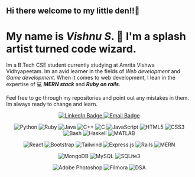 ## Hi there welcome to my little den!!👋

  # My name is *Vishnu S*. 🎨 I'm a splash artist turned code wizard.
Im a B.Tech CSE student currently studying at Amrita Vishwa Vidhyapeetam.
Im an avid learner in the fields of *Web development* and *Game development*. When it comes
to web development, I lean in the expertise of  💻 ***MERN stack*** and ***Ruby on rails***.

Feel free to go through my repositories and point out any mistakes in them. Im always ready to change and learn.


<!-- ───────────── CONTACT BADGES ───────────── -->
<p align="center">
  <!-- LinkedIn – modern / dark blue -->
  <a href="https://www.linkedin.com/in/your-profile" target="_blank">
    <img alt="LinkedIn Badge"
         src="https://img.shields.io/badge/LinkedIn-0A66C2?style=for-the-badge&logo=linkedin&logoColor=white"/>
  </a>
  <!-- Email – Gmail style; change address as needed -->
  <a href="mailto:your@email.com">
    <img alt="Email Badge"
         src="https://img.shields.io/badge/Email-D14836?style=for-the-badge&logo=gmail&logoColor=white"/>
  </a>
</p>

<!-- ───────────── TECH STACK FLEX ───────────── -->
<p align="center">
  <!-- Languages -->
  <img alt="Python" src="https://img.shields.io/badge/Python-3776AB?style=for-the-badge&logo=python&logoColor=white"/>
  <img alt="Ruby"   src="https://img.shields.io/badge/Ruby-CC342D?style=for-the-badge&logo=ruby&logoColor=white"/>
  <img alt="Java"   src="https://img.shields.io/badge/Java-007396?style=for-the-badge&logo=openjdk&logoColor=white"/>
  <img alt="C++"    src="https://img.shields.io/badge/C++-00599C?style=for-the-badge&logo=c%2B%2B&logoColor=white"/>
  <img alt="C"      src="https://img.shields.io/badge/C-00599C?style=for-the-badge&logo=c&logoColor=white"/>
  <img alt="JavaScript"
       src="https://img.shields.io/badge/JavaScript-F7DF1E?style=for-the-badge&logo=javascript&logoColor=black"/>
  <img alt="HTML5"  src="https://img.shields.io/badge/HTML5-E34F26?style=for-the-badge&logo=html5&logoColor=white"/>
  <img alt="CSS3"   src="https://img.shields.io/badge/CSS3-1572B6?style=for-the-badge&logo=css3&logoColor=white"/>
  <img alt="Bash"   src="https://img.shields.io/badge/Bash-4EAA25?style=for-the-badge&logo=gnu-bash&logoColor=white"/>
  <img alt="Haskell"
       src="https://img.shields.io/badge/Haskell-5D4F85?style=for-the-badge&logo=haskell&logoColor=white"/>
  <img alt="MATLAB" src="https://img.shields.io/badge/MATLAB-0076A8?style=for-the-badge&logo=mathworks&logoColor=white"/>
</p>

<p align="center">
  <!-- Frontend / Frameworks -->
  <img alt="React"       src="https://img.shields.io/badge/React-20232A?style=for-the-badge&logo=react&logoColor=61DAFB"/>
  <img alt="Bootstrap"   src="https://img.shields.io/badge/Bootstrap-7952B3?style=for-the-badge&logo=bootstrap&logoColor=white"/>
  <img alt="Tailwind"    src="https://img.shields.io/badge/Tailwind_CSS-06B6D4?style=for-the-badge&logo=tailwind-css&logoColor=white"/>
  <img alt="Express.js"  src="https://img.shields.io/badge/Express.js-000000?style=for-the-badge&logo=express&logoColor=white"/>
  <img alt="Rails"       src="https://img.shields.io/badge/Ruby_on_Rails-CC0000?style=for-the-badge&logo=ruby-on-rails&logoColor=white"/>
  <!-- MERN combo badge -->
  <img alt="MERN"
       src="https://img.shields.io/badge/MERN-3C873A?style=for-the-badge&logo=react&logoColor=white"/>
</p>

<p align="center">
  <!-- Databases -->
  <img alt="MongoDB"  src="https://img.shields.io/badge/MongoDB-47A248?style=for-the-badge&logo=mongodb&logoColor=white"/>
  <img alt="MySQL"    src="https://img.shields.io/badge/MySQL-4479A1?style=for-the-badge&logo=mysql&logoColor=white"/>
  <img alt="SQLite3"  src="https://img.shields.io/badge/SQLite-003B57?style=for-the-badge&logo=sqlite&logoColor=white"/>
</p>

<p align="center">
  <!-- Tools / Misc -->
  <img alt="Adobe Photoshop"
       src="https://img.shields.io/badge/Photoshop-31A8FF?style=for-the-badge&logo=adobe-photoshop&logoColor=white"/>
  <img alt="Filmora"
       src="https://img.shields.io/badge/Filmora-0A8FEC?style=for-the-badge&logo=filmora&logoColor=white"/>
  <img alt="DSA"
       src="https://img.shields.io/badge/Data&nbsp;Structures&nbsp;&&nbsp;Algos-323330?style=for-the-badge&logo=codewars&logoColor=red"/>
</p>



<!--
**Vishnu1307-cse/Vishnu1307-cse** is a ✨ _special_ ✨ repository because its `README.md` (this file) appears on your GitHub profile.

Here are some ideas to get you started:

- 🔭 I’m currently working on ...
- 🌱 I’m currently learning ...
- 👯 I’m looking to collaborate on ...
- 🤔 I’m looking for help with ...
- 💬 Ask me about ...
- 📫 How to reach me: ...
- 😄 Pronouns: ...
- ⚡ Fun fact: ...
-->
